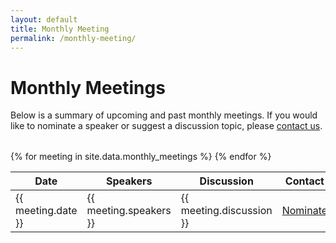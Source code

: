 ```yaml
---
layout: default
title: Monthly Meeting
permalink: /monthly-meeting/
---
```


<h1>Monthly Meetings</h1>

<p>Below is a summary of upcoming and past monthly meetings. If you would like to nominate a speaker or suggest a discussion topic, please <a href="/contact/">contact us</a>.</p>

<table><table>
  <thead>
    <tr>
      <th>Date</th>
      <th>Speakers</th>
      <th>Discussion</th>
      <th>Contact</th>
    </tr>
  </thead>
  <tbody>
    {% for meeting in site.data.monthly_meetings %}
    <tr>
      <td>{{ meeting.date }}</td>
      <td>{{ meeting.speakers }}</td>
      <td>{{ meeting.discussion }}</td>
      <td><a href="{{ meeting.contact }}">Nominate</a></td>
    </tr>
    {% endfor %}
  </tbody>
</table>

